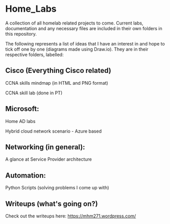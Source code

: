 # Home_Labs
A collection of all homelab related projects to come. Current labs, documentation and any necessary files are included in their own folders in this repository. 


The following represents a list of ideas that I have an interest in and hope to tick off one by one (diagrams made using Draw.io). They are in their respective folders, labelled:


## Cisco (Everything Cisco related)
CCNA skills mindmap (in HTML and PNG format)

CCNA skill lab (done in PT)



## Microsoft:

Home AD labs

Hybrid cloud network scenario - Azure based



## Networking (in general):
A glance at Service Provider architecture 


## Automation:
Python Scripts (solving problems I come up with)




## Writeups (what's going on?)
Check out the writeups here: https://mhm271.wordpress.com/
